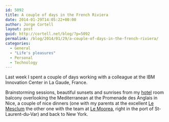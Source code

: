 ```yaml
---
id: 5092
title: A couple of days in the French Riviera
date: 2014-01-29T14:05:22+00:00
author: Jorge Cortell
layout: post
guid: http://cortell.net/blog/?p=5092
permalink: /blog/2014/01/29/a-couple-of-days-in-the-french-riviera/
categories:
  - General
  - "Life's pleasures"
  - Personal
  - Technology
---
```

Last week I spent a couple of days working with a colleague at the IBM Innovation Center in La Gaude, France. 

Brainstorming sessions, beautiful sunsets and sunrises from my <a title="http://www.radissonblu.com/hotel-nice/" href="http://www.radissonblu.com/hotel-nice/" target="_blank">hotel</a> room balcony overlooking the Mediterranean at the Promenade des Anglais in Nice, a couple of nice dinners (one with my parents at the excellent <a title="http://www.le-mesclun-nice.fr/" href="http://www.le-mesclun-nice.fr/" target="_blank">Le Mesclum</a> the other one with the team at <a title="http://www.le-moorea.com/" href="http://www.le-moorea.com/" target="_blank">Le Moorea</a>, right in the port of St-Laurent-du-Var) and back to New York.